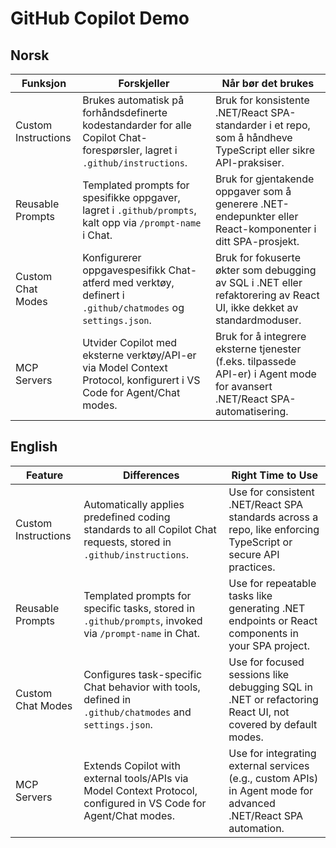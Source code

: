 # GitHub Copilot Demo

## Norsk

| Funksjon            | Forskjeller                                                                                                                | Når bør det brukes                                                                                                          |
| ------------------- | -------------------------------------------------------------------------------------------------------------------------- | --------------------------------------------------------------------------------------------------------------------------- |
| Custom Instructions | Brukes automatisk på forhåndsdefinerte kodestandarder for alle Copilot Chat-forespørsler, lagret i `.github/instructions`. | Bruk for konsistente .NET/React SPA-standarder i et repo, som å håndheve TypeScript eller sikre API-praksiser.              |
| Reusable Prompts    | Templated prompts for spesifikke oppgaver, lagret i `.github/prompts`, kalt opp via `/prompt-name` i Chat.                 | Bruk for gjentakende oppgaver som å generere .NET-endepunkter eller React-komponenter i ditt SPA-prosjekt.                  |
| Custom Chat Modes   | Konfigurerer oppgavespesifikk Chat-atferd med verktøy, definert i `.github/chatmodes` og `settings.json`.                  | Bruk for fokuserte økter som debugging av SQL i .NET eller refaktorering av React UI, ikke dekket av standardmoduser.       |
| MCP Servers         | Utvider Copilot med eksterne verktøy/API-er via Model Context Protocol, konfigurert i VS Code for Agent/Chat modes.        | Bruk for å integrere eksterne tjenester (f.eks. tilpassede API-er) i Agent mode for avansert .NET/React SPA-automatisering. |

## English

| Feature             | Differences                                                                                                       | Right Time to Use                                                                                               |
| ------------------- | ----------------------------------------------------------------------------------------------------------------- | --------------------------------------------------------------------------------------------------------------- |
| Custom Instructions | Automatically applies predefined coding standards to all Copilot Chat requests, stored in `.github/instructions`. | Use for consistent .NET/React SPA standards across a repo, like enforcing TypeScript or secure API practices.   |
| Reusable Prompts    | Templated prompts for specific tasks, stored in `.github/prompts`, invoked via `/prompt-name` in Chat.            | Use for repeatable tasks like generating .NET endpoints or React components in your SPA project.                |
| Custom Chat Modes   | Configures task-specific Chat behavior with tools, defined in `.github/chatmodes` and `settings.json`.            | Use for focused sessions like debugging SQL in .NET or refactoring React UI, not covered by default modes.      |
| MCP Servers         | Extends Copilot with external tools/APIs via Model Context Protocol, configured in VS Code for Agent/Chat modes.  | Use for integrating external services (e.g., custom APIs) in Agent mode for advanced .NET/React SPA automation. |
